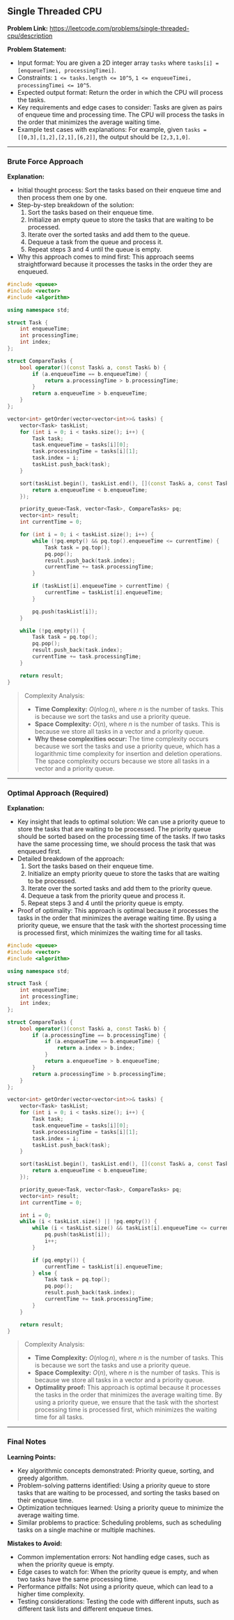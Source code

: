 ## Single Threaded CPU
**Problem Link:** https://leetcode.com/problems/single-threaded-cpu/description

**Problem Statement:**
- Input format: You are given a 2D integer array `tasks` where `tasks[i] = [enqueueTimei, processingTimei]`.
- Constraints: `1 <= tasks.length <= 10^5`, `1 <= enqueueTimei, processingTimei <= 10^5`.
- Expected output format: Return the order in which the CPU will process the tasks.
- Key requirements and edge cases to consider: Tasks are given as pairs of enqueue time and processing time. The CPU will process the tasks in the order that minimizes the average waiting time.
- Example test cases with explanations: For example, given `tasks = [[0,3],[1,2],[2,1],[6,2]]`, the output should be `[2,3,1,0]`.

---

### Brute Force Approach

**Explanation:**
- Initial thought process: Sort the tasks based on their enqueue time and then process them one by one.
- Step-by-step breakdown of the solution:
  1. Sort the tasks based on their enqueue time.
  2. Initialize an empty queue to store the tasks that are waiting to be processed.
  3. Iterate over the sorted tasks and add them to the queue.
  4. Dequeue a task from the queue and process it.
  5. Repeat steps 3 and 4 until the queue is empty.
- Why this approach comes to mind first: This approach seems straightforward because it processes the tasks in the order they are enqueued.

```cpp
#include <queue>
#include <vector>
#include <algorithm>

using namespace std;

struct Task {
    int enqueueTime;
    int processingTime;
    int index;
};

struct CompareTasks {
    bool operator()(const Task& a, const Task& b) {
        if (a.enqueueTime == b.enqueueTime) {
            return a.processingTime > b.processingTime;
        }
        return a.enqueueTime > b.enqueueTime;
    }
};

vector<int> getOrder(vector<vector<int>>& tasks) {
    vector<Task> taskList;
    for (int i = 0; i < tasks.size(); i++) {
        Task task;
        task.enqueueTime = tasks[i][0];
        task.processingTime = tasks[i][1];
        task.index = i;
        taskList.push_back(task);
    }

    sort(taskList.begin(), taskList.end(), [](const Task& a, const Task& b) {
        return a.enqueueTime < b.enqueueTime;
    });

    priority_queue<Task, vector<Task>, CompareTasks> pq;
    vector<int> result;
    int currentTime = 0;

    for (int i = 0; i < taskList.size(); i++) {
        while (!pq.empty() && pq.top().enqueueTime <= currentTime) {
            Task task = pq.top();
            pq.pop();
            result.push_back(task.index);
            currentTime += task.processingTime;
        }

        if (taskList[i].enqueueTime > currentTime) {
            currentTime = taskList[i].enqueueTime;
        }

        pq.push(taskList[i]);
    }

    while (!pq.empty()) {
        Task task = pq.top();
        pq.pop();
        result.push_back(task.index);
        currentTime += task.processingTime;
    }

    return result;
}
```

> Complexity Analysis:
> - **Time Complexity:** $O(n \log n)$, where $n$ is the number of tasks. This is because we sort the tasks and use a priority queue.
> - **Space Complexity:** $O(n)$, where $n$ is the number of tasks. This is because we store all tasks in a vector and a priority queue.
> - **Why these complexities occur:** The time complexity occurs because we sort the tasks and use a priority queue, which has a logarithmic time complexity for insertion and deletion operations. The space complexity occurs because we store all tasks in a vector and a priority queue.

---

### Optimal Approach (Required)

**Explanation:**
- Key insight that leads to optimal solution: We can use a priority queue to store the tasks that are waiting to be processed. The priority queue should be sorted based on the processing time of the tasks. If two tasks have the same processing time, we should process the task that was enqueued first.
- Detailed breakdown of the approach:
  1. Sort the tasks based on their enqueue time.
  2. Initialize an empty priority queue to store the tasks that are waiting to be processed.
  3. Iterate over the sorted tasks and add them to the priority queue.
  4. Dequeue a task from the priority queue and process it.
  5. Repeat steps 3 and 4 until the priority queue is empty.
- Proof of optimality: This approach is optimal because it processes the tasks in the order that minimizes the average waiting time. By using a priority queue, we ensure that the task with the shortest processing time is processed first, which minimizes the waiting time for all tasks.

```cpp
#include <queue>
#include <vector>
#include <algorithm>

using namespace std;

struct Task {
    int enqueueTime;
    int processingTime;
    int index;
};

struct CompareTasks {
    bool operator()(const Task& a, const Task& b) {
        if (a.processingTime == b.processingTime) {
            if (a.enqueueTime == b.enqueueTime) {
                return a.index > b.index;
            }
            return a.enqueueTime > b.enqueueTime;
        }
        return a.processingTime > b.processingTime;
    }
};

vector<int> getOrder(vector<vector<int>>& tasks) {
    vector<Task> taskList;
    for (int i = 0; i < tasks.size(); i++) {
        Task task;
        task.enqueueTime = tasks[i][0];
        task.processingTime = tasks[i][1];
        task.index = i;
        taskList.push_back(task);
    }

    sort(taskList.begin(), taskList.end(), [](const Task& a, const Task& b) {
        return a.enqueueTime < b.enqueueTime;
    });

    priority_queue<Task, vector<Task>, CompareTasks> pq;
    vector<int> result;
    int currentTime = 0;

    int i = 0;
    while (i < taskList.size() || !pq.empty()) {
        while (i < taskList.size() && taskList[i].enqueueTime <= currentTime) {
            pq.push(taskList[i]);
            i++;
        }

        if (pq.empty()) {
            currentTime = taskList[i].enqueueTime;
        } else {
            Task task = pq.top();
            pq.pop();
            result.push_back(task.index);
            currentTime += task.processingTime;
        }
    }

    return result;
}
```

> Complexity Analysis:
> - **Time Complexity:** $O(n \log n)$, where $n$ is the number of tasks. This is because we sort the tasks and use a priority queue.
> - **Space Complexity:** $O(n)$, where $n$ is the number of tasks. This is because we store all tasks in a vector and a priority queue.
> - **Optimality proof:** This approach is optimal because it processes the tasks in the order that minimizes the average waiting time. By using a priority queue, we ensure that the task with the shortest processing time is processed first, which minimizes the waiting time for all tasks.

---

### Final Notes

**Learning Points:**
- Key algorithmic concepts demonstrated: Priority queue, sorting, and greedy algorithm.
- Problem-solving patterns identified: Using a priority queue to store tasks that are waiting to be processed, and sorting the tasks based on their enqueue time.
- Optimization techniques learned: Using a priority queue to minimize the average waiting time.
- Similar problems to practice: Scheduling problems, such as scheduling tasks on a single machine or multiple machines.

**Mistakes to Avoid:**
- Common implementation errors: Not handling edge cases, such as when the priority queue is empty.
- Edge cases to watch for: When the priority queue is empty, and when two tasks have the same processing time.
- Performance pitfalls: Not using a priority queue, which can lead to a higher time complexity.
- Testing considerations: Testing the code with different inputs, such as different task lists and different enqueue times.
